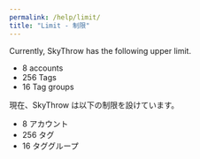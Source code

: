```yaml
---
permalink: /help/limit/
title: "Limit - 制限"
---
```


Currently, SkyThrow has the following upper limit.

- 8 accounts
- 256 Tags
- 16 Tag groups

現在、SkyThrow は以下の制限を設けています。

- 8 アカウント
- 256 タグ
- 16 タググループ